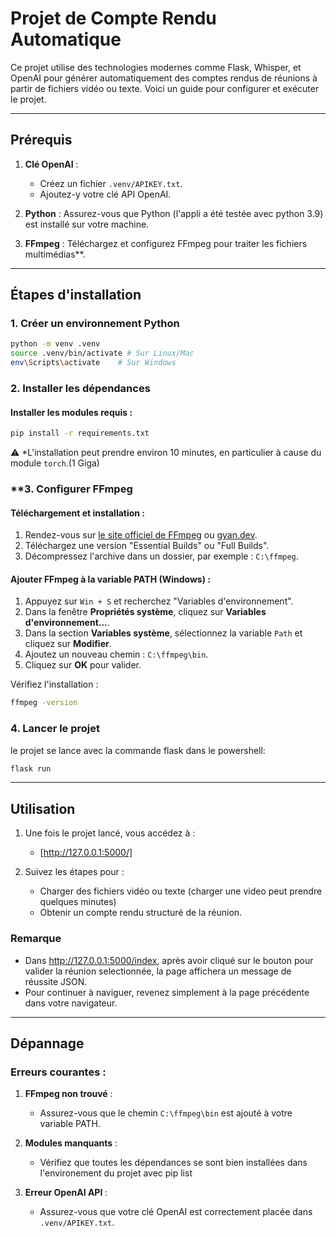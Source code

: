 # Projet de Compte Rendu Automatique

Ce projet utilise des technologies modernes comme Flask, Whisper, et OpenAI pour générer automatiquement des comptes rendus de réunions à partir de fichiers vidéo ou texte. Voici un guide pour configurer et exécuter le projet.

---

## Prérequis

1. **Clé OpenAI** :
   - Créez un fichier `.venv/APIKEY.txt`.
   - Ajoutez-y votre clé API OpenAI.

2. **Python** : Assurez-vous que Python (l'appli a été testée avec python 3.9) est installé sur votre machine.

3. **FFmpeg** : Téléchargez et configurez FFmpeg pour traiter les fichiers multimédias**.

---

## Étapes d'installation

### 1. Créer un environnement Python
```bash
python -m venv .venv
source .venv/bin/activate # Sur Linux/Mac
env\Scripts\activate    # Sur Windows
```

### 2. Installer les dépendances

#### Installer les modules requis :
```bash
pip install -r requirements.txt
```
⚠️ *L'installation peut prendre environ 10 minutes, en particulier à cause du module `torch`.(1 Giga)

### **3. Configurer FFmpeg

#### Téléchargement et installation :
1. Rendez-vous sur [le site officiel de FFmpeg](https://ffmpeg.org/) ou [gyan.dev](https://www.gyan.dev/).
2. Téléchargez une version "Essential Builds" ou "Full Builds".
3. Décompressez l'archive dans un dossier, par exemple : `C:\ffmpeg`.

#### Ajouter FFmpeg à la variable PATH (Windows) :
1. Appuyez sur `Win + S` et recherchez "Variables d'environnement".
2. Dans la fenêtre **Propriétés système**, cliquez sur **Variables d'environnement...**.
3. Dans la section **Variables système**, sélectionnez la variable `Path` et cliquez sur **Modifier**.
4. Ajoutez un nouveau chemin : `C:\ffmpeg\bin`.
5. Cliquez sur **OK** pour valider.

Vérifiez l'installation :
```bash
ffmpeg -version
```

### 4. Lancer le projet
le projet se lance avec la commande flask dans le powershell:
```bash
flask run
```

---

## Utilisation

1. Une fois le projet lancé,  vous accédez à :
   - [http://127.0.0.1:5000/]

2. Suivez les étapes pour :
   - Charger des fichiers vidéo ou texte (charger une video peut prendre quelques minutes)
   - Obtenir un compte rendu structuré de la réunion.

### Remarque 
- Dans http://127.0.0.1:5000/index, après avoir cliqué sur le bouton pour valider la réunion selectionnée, la page affichera un message de réussite JSON.
- Pour continuer à naviguer, revenez simplement à la page précédente dans votre navigateur.

---

## Dépannage

### Erreurs courantes :
1. **FFmpeg non trouvé** :
   - Assurez-vous que le chemin `C:\ffmpeg\bin` est ajouté à votre variable PATH.

2. **Modules manquants** :
   - Vérifiez que toutes les dépendances se sont bien installées dans l'environement du projet avec pip list

3. **Erreur OpenAI API** :
   - Assurez-vous que votre clé OpenAI est correctement placée dans `.venv/APIKEY.txt`.

